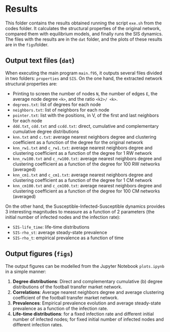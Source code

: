 # Results

This folder contains the results obtained running the script `exe.sh` from the codes folder. It calculates the structural properties of the original network, compared them with equilibrium models, and finally runs the SIS dynamics. The files with the results are in the `dat` folder, and the plots of these results are in the `figs`folder. 


## Output text files (`dat`)

When executing the main program `main.f95`, it outputs several files divided in two folders: `properties` and `SIS`. On the one hand, the extracted network structural properties are:

- Printing to screen the number of nodes `N`, the number of edges `E`, the average node degree `<k>`, and the ratio  `<k2>/ <k>`.
- `degrees.txt`: list of degrees for each node
- `neighbors.txt`: list of neighbors for each node
- `pointer.txt`: list with the positions, in V, of the first and last neighbors for each node
- `ddd.txt`, `cdd.txt` and `ccdd.txt`: direct, cumulative and complementary cumulative degree distributions 
- `knn.txt` and `c.txt`: average nearest neighbors degree and clustering coefficient as a function of the degree for the original network
- `knn_rw1.txt` and `c_rw1.txt`: average nearest neighbors degree and clustering coefficient as a function of the degree for 1 RW network
- `knn_rw100.txt` and `c_rw100.txt`: average nearest neighbors degree and clustering coefficient as a function of the degree for 100 RW networks (averaged)
- `knn_cm1.txt` and `c_cm1.txt`: average nearest neighbors degree and clustering coefficient as a function of the degree for 1 CM network
- `knn_cm100.txt` and `c_cm100.txt`: average nearest neighbors degree and clustering coefficient as a function of the degree for 100 CM networks (averaged)

On the other hand, the Susceptible-Infected-Susceptible dynamics provides 3 interesting magnitudes to measure as a function of 2 parameters (the initial number of infected nodes and the infection rate):

- `SIS-life_time`: life-time distributions
- `SIS-rho_st`: average steady-state prevalence
- `SIS-rho_t`: empirical prevalence as a function of time

## Output figures (`figs`)

The output figures can be modelled from the Jupyter Notebook `plots.ipynb` in a simple manner:

1. **Degree distributions**: Direct and complementary cumulative (b) degree distributions of the football transfer market network.
2. **Correlations**: Average nearest neighbors degree and average clustering coefficient of the football transfer market network.
3. **Prevalences**: Empirical prevalence evolution and average steady-state prevalence as a function of the infection rate.
4. **Life-time distributions**: for a fixed infection rate and different initial number of infected nodes; for fixed initial number of infected nodes and different infection rates.